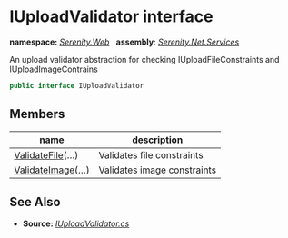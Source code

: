 # IUploadValidator interface
**namespace:** *[Serenity.Web](../README.md#serenity.web-namespace)*   **assembly**: *[Serenity.Net.Services](../README.md)*

An upload validator abstraction for checking IUploadFileConstraints and IUploadImageContrains

```csharp
public interface IUploadValidator
```

## Members

| name | description |
| --- | --- |
| [ValidateFile](IUploadValidator/ValidateFile.md)(…) | Validates file constraints |
| [ValidateImage](IUploadValidator/ValidateImage.md)(…) | Validates image constraints |

## See Also

* **Source:** *[IUploadValidator.cs](https://github.com/serenity-is/Serenity/blob/master/src/Serenity.Net.Services/Upload/IUploadValidator.cs)*